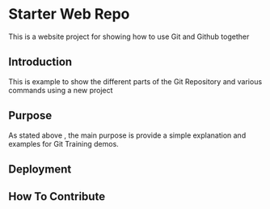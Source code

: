 # Starter Web Repo

This is a website project for showing how to use Git and Github together

## Introduction

This is example to show the different parts of the Git Repository and various commands using a new project

## Purpose

As stated above , the main purpose is provide a simple explanation and examples for Git Training demos.

## Deployment

## How To Contribute
